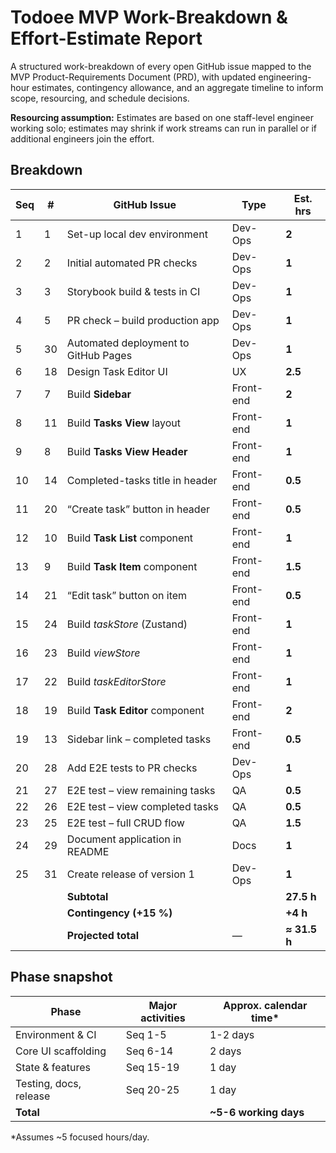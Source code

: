 # Todoee MVP Work-Breakdown & Effort-Estimate Report

A structured work-breakdown of every open GitHub issue mapped to the MVP Product-Requirements Document (PRD), with updated engineering-hour estimates, contingency allowance, and an aggregate timeline to inform scope, resourcing, and schedule decisions.

**Resourcing assumption:** Estimates are based on one staff-level engineer working solo; estimates may shrink if work streams can run in parallel or if additional engineers join the effort.

## Breakdown

| Seq | #  | GitHub Issue                         | Type      | Est. hrs |
| --- | -- | ------------------------------------ | --------- | -------- |
| 1   | 1  | Set-up local dev environment         | Dev-Ops   | **2**    |
| 2   | 2  | Initial automated PR checks          | Dev-Ops   | **1**    |
| 3   | 3  | Storybook build & tests in CI        | Dev-Ops   | **1**    |
| 4   | 5  | PR check – build production app      | Dev-Ops   | **1**    |
| 5   | 30 | Automated deployment to GitHub Pages | Dev-Ops   | **1**    |
| 6   | 18 | Design Task Editor UI                | UX        | **2.5**  |
| 7   | 7  | Build **Sidebar**                    | Front-end | **2**    |
| 8   | 11 | Build **Tasks View** layout          | Front-end | **1**    |
| 9   | 8  | Build **Tasks View Header**          | Front-end | **1**    |
| 10  | 14 | Completed-tasks title in header      | Front-end | **0.5**  |
| 11  | 20 | “Create task” button in header       | Front-end | **0.5**  |
| 12  | 10 | Build **Task List** component        | Front-end | **1**    |
| 13  | 9  | Build **Task Item** component        | Front-end | **1.5**  |
| 14  | 21 | “Edit task” button on item           | Front-end | **0.5**  |
| 15  | 24 | Build *taskStore* (Zustand)          | Front-end | **1**    |
| 16  | 23 | Build *viewStore*                    | Front-end | **1**    |
| 17  | 22 | Build *taskEditorStore*              | Front-end | **1**    |
| 18  | 19 | Build **Task Editor** component      | Front-end | **2**    |
| 19  | 13 | Sidebar link – completed tasks       | Front-end | **0.5**  |
| 20  | 28 | Add E2E tests to PR checks           | Dev-Ops   | **1**    |
| 21  | 27 | E2E test – view remaining tasks      | QA        | **0.5**  |
| 22  | 26 | E2E test – view completed tasks      | QA        | **0.5**  |
| 23  | 25 | E2E test – full CRUD flow            | QA        | **1.5**  |
| 24  | 29 | Document application in README       | Docs      | **1**    |
| 25  | 31 | Create release of version 1          | Dev-Ops   | **1**    |
|     |    | **Subtotal**                         |           | **27.5 h** |
|     |    | **Contingency (+15 %)**              |           | **+4 h** |
|     |    | **Projected total**                  | —         | **≈ 31.5 h** |


## Phase snapshot

| Phase                  | Major activities | Approx. calendar time\* |
| ---------------------- | ---------------- | ----------------------- |
| Environment & CI       | Seq 1-5          | 1-2 days                |
| Core UI scaffolding    | Seq 6-14         | 2 days                  |
| State & features       | Seq 15-19        | 1 day                   |
| Testing, docs, release | Seq 20-25        | 1 day                   |
| **Total**              |                  | **\~5-6 working days**  |

\*Assumes \~5 focused hours/day.
